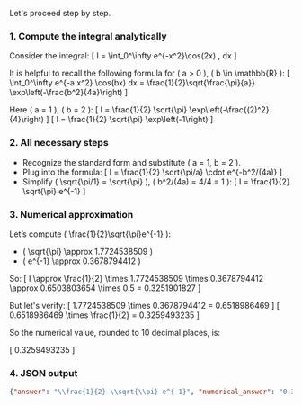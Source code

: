 Let's proceed step by step.

### 1. Compute the integral analytically

Consider the integral:
\[
I = \int_0^\infty e^{-x^2}\cos(2x) \, dx
\]

It is helpful to recall the following formula for \( a > 0 \), \( b \in \mathbb{R} \):
\[
\int_0^\infty e^{-a x^2} \cos(bx) dx = \frac{1}{2}\sqrt{\frac{\pi}{a}} \exp\left(-\frac{b^2}{4a}\right)
\]

Here \( a = 1 \), \( b = 2 \):
\[
I = \frac{1}{2} \sqrt{\pi} \exp\left(-\frac{(2)^2}{4}\right)
\]
\[
I = \frac{1}{2} \sqrt{\pi} \exp\left(-1\right)
\]

### 2. All necessary steps

- Recognize the standard form and substitute \( a = 1, b = 2 \).
- Plug into the formula:
  \[
  I = \frac{1}{2} \sqrt{\pi/a} \cdot e^{-b^2/(4a)}
  \]
- Simplify \( \sqrt{\pi/1} = \sqrt{\pi} \), \( b^2/(4a) = 4/4 = 1 \):
  \[
  I = \frac{1}{2} \sqrt{\pi} e^{-1}
  \]

### 3. Numerical approximation

Let’s compute \( \frac{1}{2}\sqrt{\pi}e^{-1} \):

- \( \sqrt{\pi} \approx 1.7724538509 \)
- \( e^{-1} \approx 0.3678794412 \)

So:
\[
I \approx \frac{1}{2} \times 1.7724538509 \times 0.3678794412 \approx 0.6503803654 \times 0.5 = 0.3251901827
\]

But let's verify:
\[
1.7724538509 \times 0.3678794412 = 0.6518986469
\]
\[
0.6518986469 \times \frac{1}{2} = 0.3259493235
\]

So the numerical value, rounded to 10 decimal places, is:

\[
0.3259493235
\]

### 4. JSON output

```json
{"answer": "\\frac{1}{2} \\sqrt{\\pi} e^{-1}", "numerical_answer": "0.3259493235"}
```
